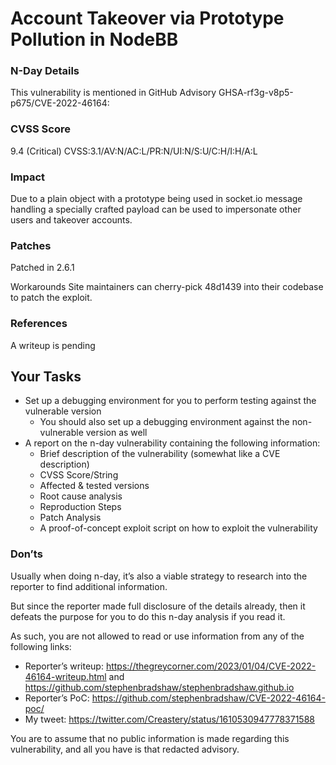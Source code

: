 # Account Takeover via Prototype Pollution in NodeBB

### N-Day Details

This vulnerability is mentioned in GitHub Advisory GHSA-rf3g-v8p5-p675/CVE-2022-46164:

### CVSS Score
9.4 (Critical)
CVSS:3.1/AV:N/AC:L/PR:N/UI:N/S:U/C:H/I:H/A:L

### Impact
Due to a plain object with a prototype being used in socket.io message handling a specially crafted payload can be used to impersonate other users and takeover accounts.

### Patches
Patched in 2.6.1

Workarounds
Site maintainers can cherry-pick 48d1439 into their codebase to patch the exploit.

### References
A writeup is pending

## Your Tasks
- Set up a debugging environment for you to perform testing against the vulnerable version
	- You should also set up a debugging environment against the non-vulnerable version as well
- A report on the n-day vulnerability containing the following information:
	- Brief description of the vulnerability (somewhat like a CVE description)
	- CVSS Score/String
	- Affected & tested versions
	- Root cause analysis
	- Reproduction Steps
	- Patch Analysis
	- A proof-of-concept exploit script on how to exploit the vulnerability

### Don’ts
Usually when doing n-day, it’s also a viable strategy to research into the reporter to find additional information.

But since the reporter made full disclosure of the details already, then it defeats the purpose for you to do this n-day analysis if you read it.

As such, you are not allowed to read or use information from any of the following links:

- Reporter’s writeup: https://thegreycorner.com/2023/01/04/CVE-2022-46164-writeup.html and https://github.com/stephenbradshaw/stephenbradshaw.github.io
- Reporter’s PoC: https://github.com/stephenbradshaw/CVE-2022-46164-poc/
- My tweet: https://twitter.com/Creastery/status/1610530947778371588

You are to assume that no public information is made regarding this vulnerability, and all you have is that redacted advisory.